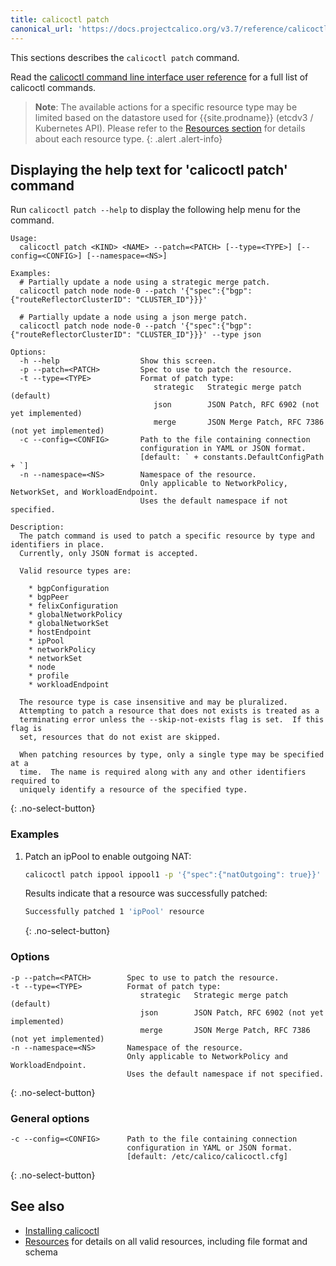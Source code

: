 ```yaml
---
title: calicoctl patch
canonical_url: 'https://docs.projectcalico.org/v3.7/reference/calicoctl/commands/patch'
---
```


This sections describes the `calicoctl patch` command.

Read the [calicoctl command line interface user reference]({{site.baseurl}}/{{page.version}}/reference/calicoctl/)
for a full list of calicoctl commands.

> **Note**: The available actions for a specific resource type may be
> limited based on the datastore used for {{site.prodname}} (etcdv3 / Kubernetes API).
> Please refer to the
> [Resources section]({{site.baseurl}}/{{page.version}}/reference/resources/)
> for details about each resource type.
{: .alert .alert-info}


## Displaying the help text for 'calicoctl patch' command

Run `calicoctl patch --help` to display the following help menu for the
command.

```
Usage:
  calicoctl patch <KIND> <NAME> --patch=<PATCH> [--type=<TYPE>] [--config=<CONFIG>] [--namespace=<NS>]

Examples:
  # Partially update a node using a strategic merge patch.
  calicoctl patch node node-0 --patch '{"spec":{"bgp": {"routeReflectorClusterID": "CLUSTER_ID"}}}'

  # Partially update a node using a json merge patch.
  calicoctl patch node node-0 --patch '{"spec":{"bgp": {"routeReflectorClusterID": "CLUSTER_ID"}}}' --type json

Options:
  -h --help                  Show this screen.
  -p --patch=<PATCH>         Spec to use to patch the resource.
  -t --type=<TYPE>           Format of patch type:
                                strategic   Strategic merge patch (default)
                                json        JSON Patch, RFC 6902 (not yet implemented)
                                merge       JSON Merge Patch, RFC 7386 (not yet implemented)
  -c --config=<CONFIG>       Path to the file containing connection
                             configuration in YAML or JSON format.
                             [default: ` + constants.DefaultConfigPath + `]
  -n --namespace=<NS>        Namespace of the resource.
                             Only applicable to NetworkPolicy, NetworkSet, and WorkloadEndpoint.
                             Uses the default namespace if not specified.

Description:
  The patch command is used to patch a specific resource by type and identifiers in place.
  Currently, only JSON format is accepted.
  
  Valid resource types are:

    * bgpConfiguration
    * bgpPeer
    * felixConfiguration
    * globalNetworkPolicy
    * globalNetworkSet
    * hostEndpoint
    * ipPool
    * networkPolicy
    * networkSet
    * node
    * profile
    * workloadEndpoint

  The resource type is case insensitive and may be pluralized.
  Attempting to patch a resource that does not exists is treated as a
  terminating error unless the --skip-not-exists flag is set.  If this flag is
  set, resources that do not exist are skipped.
  
  When patching resources by type, only a single type may be specified at a
  time.  The name is required along with any and other identifiers required to
  uniquely identify a resource of the specified type.
```
{: .no-select-button}

### Examples

1. Patch an ipPool to enable outgoing NAT:

   ```bash
   calicoctl patch ippool ippool1 -p '{"spec":{"natOutgoing": true}}'
   ```

   Results indicate that a resource was successfully patched:

   ```bash
   Successfully patched 1 'ipPool' resource
   ```
   {: .no-select-button}

### Options

```
-p --patch=<PATCH>        Spec to use to patch the resource.
-t --type=<TYPE>          Format of patch type:
                             strategic   Strategic merge patch (default)
                             json        JSON Patch, RFC 6902 (not yet implemented)
                             merge       JSON Merge Patch, RFC 7386 (not yet implemented)
-n --namespace=<NS>       Namespace of the resource.
                          Only applicable to NetworkPolicy and WorkloadEndpoint.
                          Uses the default namespace if not specified.
```
{: .no-select-button}

### General options

```
-c --config=<CONFIG>      Path to the file containing connection
                          configuration in YAML or JSON format.
                          [default: /etc/calico/calicoctl.cfg]
```
{: .no-select-button}

## See also

-  [Installing calicoctl]({{site.baseurl}}/{{page.version}}/getting-started/calicoctl/install)
-  [Resources]({{site.baseurl}}/{{page.version}}/reference/resources/) for details on all valid resources, including file format
   and schema

